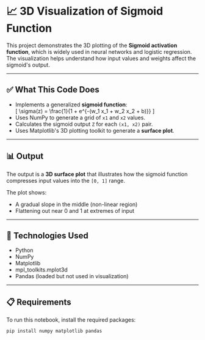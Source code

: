 # 📈 3D Visualization of Sigmoid Function

This project demonstrates the 3D plotting of the **Sigmoid activation function**, which is widely used in neural networks and logistic regression. The visualization helps understand how input values and weights affect the sigmoid's output.

---

## ✅ What This Code Does

- Implements a generalized **sigmoid function**:  
  \[
  \sigma(z) = \frac{1}{1 + e^{-(w_1 x_1 + w_2 x_2 + b)}}
  \]
- Uses NumPy to generate a grid of `x1` and `x2` values.
- Calculates the sigmoid output `Z` for each `(x1, x2)` pair.
- Uses Matplotlib's 3D plotting toolkit to generate a **surface plot**.

---

## 📊 Output

The output is a **3D surface plot** that illustrates how the sigmoid function compresses input values into the `[0, 1]` range.

The plot shows:
- A gradual slope in the middle (non-linear region)
- Flattening out near 0 and 1 at extremes of input

---

## 🧰 Technologies Used

- Python
- NumPy
- Matplotlib
- mpl_toolkits.mplot3d
- Pandas (loaded but not used in visualization)

---

## 📋 Requirements

To run this notebook, install the required packages:

```bash
pip install numpy matplotlib pandas
